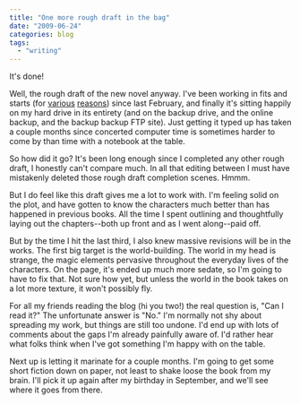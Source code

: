```yaml
---
title: "One more rough draft in the bag"
date: "2009-06-24"
categories: blog
tags:
  - "writing"
---
```


It's done!

Well, the rough draft of the new novel anyway. I've been working in fits and starts (for [various](http://aclarkfam.blogspot.com/) [reasons](http://picasaweb.google.com/amber.d.clark/)) since last February, and finally it's sitting happily on my hard drive in its entirety (and on the backup drive, and the online backup, and the backup backup FTP site). Just getting it typed up has taken a couple months since concerted computer time is sometimes harder to come by than time with a notebook at the table.

So how did it go? It's been long enough since I completed any other rough draft, I honestly can't compare much. In all that editing between I must have mistakenly deleted those rough draft completion scenes. Hmmm.

But I do feel like this draft gives me a lot to work with. I'm feeling solid on the plot, and have gotten to know the characters much better than has happened in previous books. All the time I spent outlining and thoughtfully laying out the chapters--both up front and as I went along--paid off.

But by the time I hit the last third, I also knew massive revisions will be in the works. The first big target is the world-building. The world in my head is strange, the magic elements pervasive throughout the everyday lives of the characters. On the page, it's ended up much more sedate, so I'm going to have to fix that. Not sure how yet, but unless the world in the book takes on a lot more texture, it won't possibly fly.

For all my friends reading the blog (hi you two!) the real question is, "Can I read it?" The unfortunate answer is "No." I'm normally not shy about spreading my work, but things are still too undone. I'd end up with lots of comments about the gaps I'm already painfully aware of. I'd rather hear what folks think when I've got something I'm happy with on the table.

Next up is letting it marinate for a couple months. I'm going to get some short fiction down on paper, not least to shake loose the book from my brain. I'll pick it up again after my birthday in September, and we'll see where it goes from there.
